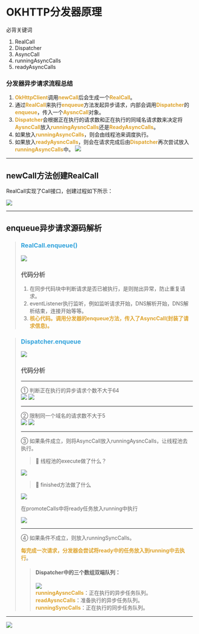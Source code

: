 # OKHTTP分发器原理

必背关键词
1. RealCall
2. Dispatcher
3. AsyncCall
4. runningAsyncCalls
5. readyAsyncCalls

### 分发器异步请求流程总结
1. <font color=#dea32c>**OkHttpClient**</font>调用<font color=#dea32c>**newCall**</font>后会生成一个<font color=#dea32c>**RealCall**</font>。
2. 通过<font color=#dea32c>**RealCall**</font>来执行<font color=#dea32c>**enqueue**</font>方法发起异步请求，内部会调用<font color=#dea32c>**Dispatcher**</font>的<font color=#dea32c>**enqueue**</font>，传入一个<font color=#dea32c>**AysncCall**</font>对象。
3. <font color=#dea32c>**Dispatcher**</font>会根据正在执行的请求数和正在执行的同域名请求数来决定将<font color=#dea32c>**AysncCall**</font>放入<font color=#dea32c>**runningAysncCalls**</font>还是<font color=#dea32c>**ReadyAsyncCalls**</font>。
4. 如果放入<font color=#dea32c>**runningAsyncCalls**</font>，则会由线程池来调度执行。
5. 如果放入<font color=#dea32c>**readyAysncCalls**</font>，则会在请求完成后由<font color=#dea32c>**Dispatcher**</font>再次尝试放入<font color=#dea32c>**runningAsyncCalls**</font>中。
   ![](img/582d4069.png)

***

## newCall方法创建RealCall
RealCall实现了Call接口，创建过程如下所示：

![](img/ee323967.png)

***

## enqueue异步请求源码解析
> ### <font color=#33a3dc>**RealCall.enqueue()**</font>
> ![](img/81be13c1.png)
> ### 代码分析
> 1. 在同步代码块中判断请求是否已被执行，是则抛出异常，防止重复请求。
> 2. eventListener执行监听，例如监听请求开始，DNS解析开始，DNS解析结束，连接开始等等。
> 3. <font color=#dea32c>**核心代码。调用分发器的enqueue方法，传入了AsyncCall(封装了请求信息)。**</font>

> ### <font color=#33a3dc>**Dispatcher.enqueue**</font>
>
>![](img/034f33b6.png)
> 
> ### 代码分析
> ***
> ① 判断正在执行的异步请求个数不大于64  
> ![](img/5741a321.png)
> ![](img/8d874f96.png)
> ***
> ② 限制同一个域名的请求数不大于5  
> ![](img/e2248cd9.png)
> ![](img/b8784e8e.png)
> ***
> ③ 如果条件成立，则将AsyncCall放入runningAysncCalls，让线程池去执行。 
> 
> >🤔 线程池的execute做了什么？
> 
> ![](img/5865c09d.png)
> 
> >🤔 finished方法做了什么
> 
> ![](img/f20c8977.png)
> 
> 在promoteCalls中将ready任务放入running中执行
> 
> ![](img/bc4e580b.png)
> 
> ***
> ④ 如果条件不成立，则放入runningSyncCalls。
> 
> <font color=#dea32c>**每完成一次请求，分发器会尝试将ready中的任务放入到running中去执行**</font>。
> 
> > #### Dispatcher中的三个数组双端队列：  
> >![](img/38c6074d.png)  
> <font color=#dea32c>**runningAysncCalls**</font>：正在执行的异步任务队列。  
> <font color=#dea32c>**readAysncCalls**</font>：准备执行的异步任务队列。  
> <font color=#dea32c>**runningSyncCalls**</font>：正在执行的同步任务队列。
> 
> 
> 

***

![](img/a2e27900.png)